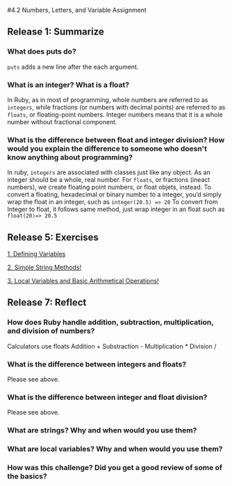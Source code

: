 #4.2 Numbers, Letters, and Variable Assignment

## Release 1: Summarize

### What does puts do?

`puts` adds a new line after the each argument.

### What is an integer? What is a float?

In Ruby, as in most of programming, whole numbers are referred to as `integers`, while fractions (or numbers with decimal points) are referred to as `floats`, or floating-point numbers. Integer numbers means that it is a whole number without fractional component.

### What is the difference between float and integer division? How would you explain the difference to someone who doesn't know anything about programming?

In ruby, `integers` are associated with classes just like any object. As an integer should be a whole, real number. For `floats`, or fractions (ineact numbers), we create floating point numbers, or float objets, instead.
To convert a floating, hexadecimal or binary number to a integer, you’d simply wrap the float in an integer, such as `integer(20.5) => 20`
To convert from Integer to float, it follows same method, just wrap integer in an float such as `float(20)=> 20.5`


## Release 5: Exercises

[1. Defining Variables](https://github.com/f-ocal/phase-0/blob/master/week-4/defining-variables.rb)

[2. Simple String Methods!](https://github.com/f-ocal/phase-0/blob/master/week-4/simple-string.rb)

[3. Local Variables and Basic Arithmetical Operations!](https://github.com/f-ocal/phase-0/blob/master/week-4/basic-math.rb)

## Release 7: Reflect

### How does Ruby handle addition, subtraction, multiplication, and division of numbers?
Calculators use floats
Addition +
Substraction -
Multiplication *
Division /

### What is the difference between integers and floats?
  Please see above.
### What is the difference between integer and float division?
  Please see above.
### What are strings? Why and when would you use them?

### What are local variables? Why and when would you use them?

### How was this challenge? Did you get a good review of some of the basics?
